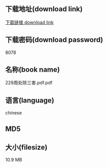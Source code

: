 ## 下载地址(download link)
[下载链接 download link](https://voluble-croquembouche-d321dc.netlify.app/?s=229%E5%91%A8%E5%A4%84%E9%99%A4%E4%B8%89%E5%AE%B3.pdf)

## 下载密码(download password)
8078

## 名称(book name)
229周处除三害.pdf.pdf

## 语言(language)
chinese

## MD5


## 大小(filesize)
10.9 MB
